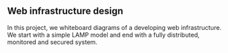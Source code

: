 ## Web infrastructure design
In this project, we whiteboard diagrams of a developing web infrastructure. We start with a simple LAMP model and end with a fully distributed, monitored and secured system.

